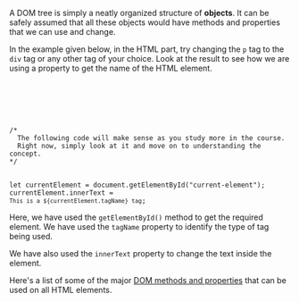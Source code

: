A DOM tree is simply a
neatly organized structure
of **objects**.
It can be safely
assumed that all these objects would have
methods and properties that
we can use
and
change.

In the example given below, in the
HTML part, try changing the `p` tag to
the `div` tag
or any other tag
of your choice.
Look at the result
to see how we are
using a property
to get the name of
the HTML element.

<codeblock language="javascript" type="lesson">
<code>
<panel language="html">
<p id="current-element"></p>
</panel>
<panel language="javascript">
/*
  The following code will make sense as you study more in the course.
  Right now, simply look at it and move on to understanding the concept.
*/

let currentElement = document.getElementById("current-element");
currentElement.innerText = `This is a ${currentElement.tagName} tag`;
</panel>
</code>
</codeblock>

Here, we have used
the `getElementById()` method
to get the required element.
We have used
the `tagName` property to
identify the type of
tag being used.

We have also used
the `innerText` property
to change the text
inside the element.

Here's a list of
some of the major
[DOM methods and properties](https://www.w3schools.com/jsref/dom_obj_all.asp)
that can be used
on all HTML elements.